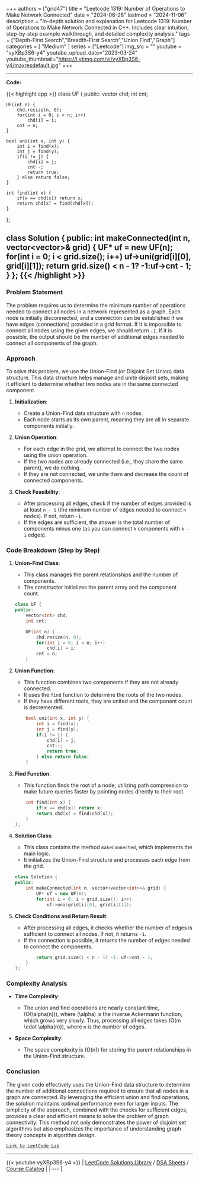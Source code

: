 
+++
authors = ["grid47"]
title = "Leetcode 1319: Number of Operations to Make Network Connected"
date = "2024-06-28"
lastmod = "2024-11-06"
description = "In-depth solution and explanation for Leetcode 1319: Number of Operations to Make Network Connected in C++. Includes clear intuition, step-by-step example walkthrough, and detailed complexity analysis."
tags = ["Depth-First Search","Breadth-First Search","Union Find","Graph"]
categories = [
    "Medium"
]
series = ["Leetcode"]
img_src = ""
youtube = "vyXBp3S6-y4"
youtube_upload_date="2023-03-24"
youtube_thumbnail="https://i.ytimg.com/vi/vyXBp3S6-y4/maxresdefault.jpg"
+++



---
**Code:**

{{< highlight cpp >}}
class UF {
public:
    vector<int> chd;
    int cnt;
    
    UF(int n) {
        chd.resize(n, 0);
        for(int i = 0; i < n; i++)
            chd[i] = i;
        cnt = n;
    }
    
    bool uni(int x, int y) {
        int i = find(x);
        int j = find(y);
        if(i != j) {
            chd[i] = j;
            cnt--;
            return true;
        } else return false;
    }
    
    int find(int x) {
        if(x == chd[x]) return x;
        return chd[x] = find(chd[x]);
    }
};

class Solution {
public:
    int makeConnected(int n, vector<vector<int>>& grid) {
        UF* uf = new UF(n);
        for(int i = 0; i < grid.size(); i++)
            uf->uni(grid[i][0], grid[i][1]);
        return grid.size() < n - 1? -1:uf->cnt - 1;
    }
};
{{< /highlight >}}
---


### Problem Statement
The problem requires us to determine the minimum number of operations needed to connect all nodes in a network represented as a graph. Each node is initially disconnected, and a connection can be established if we have edges (connections) provided in a grid format. If it is impossible to connect all nodes using the given edges, we should return `-1`. If it is possible, the output should be the number of additional edges needed to connect all components of the graph.

### Approach
To solve this problem, we use the Union-Find (or Disjoint Set Union) data structure. This data structure helps manage and unite disjoint sets, making it efficient to determine whether two nodes are in the same connected component. 

1. **Initialization**:
   - Create a Union-Find data structure with `n` nodes.
   - Each node starts as its own parent, meaning they are all in separate components initially.

2. **Union Operation**:
   - For each edge in the grid, we attempt to connect the two nodes using the union operation.
   - If the two nodes are already connected (i.e., they share the same parent), we do nothing.
   - If they are not connected, we unite them and decrease the count of connected components.

3. **Check Feasibility**:
   - After processing all edges, check if the number of edges provided is at least `n - 1` (the minimum number of edges needed to connect `n` nodes). If not, return `-1`.
   - If the edges are sufficient, the answer is the total number of components minus one (as you can connect `k` components with `k - 1` edges).

### Code Breakdown (Step by Step)

1. **Union-Find Class**:
   - This class manages the parent relationships and the number of components.
   - The constructor initializes the parent array and the component count.
   
   ```cpp
   class UF {
   public:
       vector<int> chd;
       int cnt;

       UF(int n) {
           chd.resize(n, 0);
           for(int i = 0; i < n; i++)
               chd[i] = i;
           cnt = n;
       }
   ```

2. **Union Function**:
   - This function combines two components if they are not already connected.
   - It uses the `find` function to determine the roots of the two nodes.
   - If they have different roots, they are united and the component count is decremented.
   
   ```cpp
       bool uni(int x, int y) {
           int i = find(x);
           int j = find(y);
           if(i != j) {
               chd[i] = j;
               cnt--;
               return true;
           } else return false;
       }
   ```

3. **Find Function**:
   - This function finds the root of a node, utilizing path compression to make future queries faster by pointing nodes directly to their root.
   
   ```cpp
       int find(int x) {
           if(x == chd[x]) return x;
           return chd[x] = find(chd[x]);
       }
   };
   ```

4. **Solution Class**:
   - This class contains the method `makeConnected`, which implements the main logic.
   - It initializes the Union-Find structure and processes each edge from the grid.

   ```cpp
   class Solution {
   public:
       int makeConnected(int n, vector<vector<int>>& grid) {
           UF* uf = new UF(n);
           for(int i = 0; i < grid.size(); i++)
               uf->uni(grid[i][0], grid[i][1]);
   ```

5. **Check Conditions and Return Result**:
   - After processing all edges, it checks whether the number of edges is sufficient to connect all nodes. If not, it returns `-1`.
   - If the connection is possible, it returns the number of edges needed to connect the components.

   ```cpp
           return grid.size() < n - 1? -1: uf->cnt - 1;
       }
   };
   ```

### Complexity Analysis

- **Time Complexity**: 
  - The union and find operations are nearly constant time, \(O(\alpha(n))\), where \(\alpha\) is the inverse Ackermann function, which grows very slowly. Thus, processing all edges takes \(O(m \cdot \alpha(n))\), where `m` is the number of edges.
  
- **Space Complexity**:
  - The space complexity is \(O(n)\) for storing the parent relationships in the Union-Find structure.

### Conclusion
The given code effectively uses the Union-Find data structure to determine the number of additional connections required to ensure that all nodes in a graph are connected. By leveraging the efficient union and find operations, the solution maintains optimal performance even for larger inputs. The simplicity of the approach, combined with the checks for sufficient edges, provides a clear and efficient means to solve the problem of graph connectivity. This method not only demonstrates the power of disjoint set algorithms but also emphasizes the importance of understanding graph theory concepts in algorithm design.

[`Link to LeetCode Lab`](https://leetcode.com/problems/number-of-operations-to-make-network-connected/description/)

---
{{< youtube vyXBp3S6-y4 >}}
| [LeetCode Solutions Library](https://grid47.xyz/leetcode/) / [DSA Sheets](https://grid47.xyz/sheets/) / [Course Catalog](https://grid47.xyz/courses/) |
| --- |
